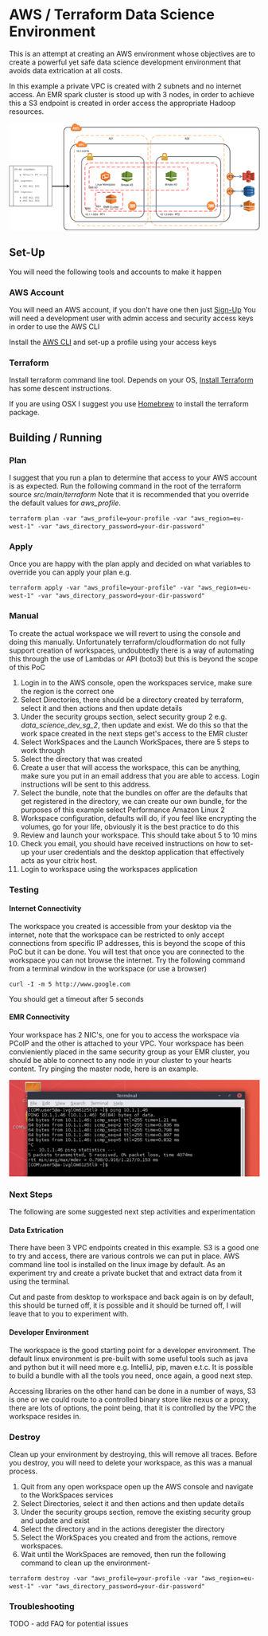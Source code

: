 # AWS / Terraform Data Science Environment

This is an attempt at creating an AWS environment whose objectives are to create a powerful yet safe data science development environment that avoids data extrication at all costs.

In this example a private VPC is created with 2 subnets and no internet access.
An EMR spark cluster is stood up with 3 nodes, in order to achieve this a S3 endpoint
is created in order access the appropriate Hadoop resources.

![Data Science Environment](aws-terraform-data-science-environment.png)

## Set-Up

You will need the following tools and accounts to make it happen

### AWS Account

You will need an AWS account, if you don't have one then just [Sign-Up](https://aws.amazon.com/free)
You will need a development user with admin access and security access keys in order to use the AWS CLI

Install the [AWS CLI](https://aws.amazon.com/cli/) and set-up a profile using your access keys

### Terraform

Install terraform command line tool. Depends on your OS, [Install Terraform](https://www.terraform.io/intro/getting-started/install.html) has some descent instructions.

If you are using OSX I suggest you use [Homebrew](https://brew.sh/) to install the terraform package.

## Building / Running

### Plan

I suggest that you run a plan to determine that access to your AWS account is as expected.
Run the following command in the root of the terraform source _src/main/terraform_
Note that it is recommended that you override the default values for _aws_profile_.

```commandline
terraform plan -var "aws_profile=your-profile -var "aws_region=eu-west-1" -var "aws_directory_password=your-dir-password"
```

### Apply

Once you are happy with the plan apply and decided on what variables to override you can apply your plan e.g.

```commandline
terraform apply -var "aws_profile=your-profile" -var "aws_region=eu-west-1" -var "aws_directory_password=your-dir-password"
```

### Manual

To create the actual workspace we will revert to using the console and doing this manually.
Unfortunately terraform/cloudformation do not fully support creation of workspaces,
undoubtedly there is a way of automating this through the use of Lambdas or API (boto3)
but this is beyond the scope of this PoC

1. Login in to the AWS console, open the workspaces service, make sure the region is the correct one
2. Select Directories, there should be a directory created by terraform, select it and then actions and then update details
3. Under the security groups section, select security group 2 e.g. _data_science_dev_sg_2_, then update and exist. We do this so that the work space created in the next steps get's access to the EMR cluster
4. Select WorkSpaces and the Launch WorkSpaces, there are 5 steps to work through
  1. Select the directory that was created
  2. Create a user that will access the workspace, this can be anything, make sure you put in an email address that you are able to access. Login instructions will be sent to this address.
  3. Select the bundle, note that the bundles on offer are the defaults that get registered in the directory, we can create our own bundle, for the purposes of this example select Performance Amazon Linux 2
  4. Workspace configuration, defaults will do, if you feel like encrypting the volumes, go for your life, obviously it is the best practice to do this
  5. Review and launch your workspace. This should take about 5 to 10 mins
5. Check you email, you should have received instructions on how to set-up your user credentials and the desktop application that effectively acts as your citrix host.
6. Login to workspace using the workspaces application


### Testing

#### Internet Connectivity

The workspace you created is accessible from your desktop via the internet, note that the workspace can be restricted to only accept connections from specific IP addresses, this is beyond the scope of this PoC but it can be done.
You will test that once you are connected to the workspace you can not browse the internet.
Try the following command from a terminal window in the workspace (or use a browser)


```commandline
curl -I -m 5 http://www.google.com
```

You should get a timeout after 5 seconds

#### EMR Connectivity

Your workspace has 2 NIC's, one for you to access the workspace via PCoIP and the other is attached to your VPC.
Your workspace has been convieniently placed in the same security group as your EMR cluster,
you should be able to connect to any node in your cluster to your hearts content.
Try pinging the master node, here is an example.

![EMR Master Node Ping](emr-master-node-ping.png)

### Next Steps

The following are some suggested next step activities and experimentation

#### Data Extrication

There have been 3 VPC endpoints created in this example.
S3 is a good one to try and access, there are various controls we can put in place. AWS command line tool is installed on the linux image by default.
As an experiment try and create a private bucket that and extract data from it using the terminal.

Cut and paste from desktop to workspace and back again is on by default, this should be turned off, it is possible and it should be turned off, I will leave that to you to experiment with.

#### Developer Environment

The workspace is the good starting point for a developer environment.
The default linux environment is pre-built with some useful tools such as java and python but it will need more e.g. IntelliJ, pip, maven e.t.c.
It is possible to build a bundle with all the tools you need, once again, a good next step.

Accessing libraries on the other hand can be done in a number of ways, S3 is one or we could route to a controlled binary store like nexus or a proxy, there are lots of options, the point being, that it is controlled by the VPC the workspace resides in.

### Destroy

Clean up your environment by destroying, this will remove all traces.
Before you destroy, you will need to delete your workspace, as this was a manual process.

1. Quit from any open workspace open up the AWS console and navigate to the WorkSpaces services
2. Select Directories, select it and then actions and then update details
3. Under the security groups section, remove the existing security group and update and exist
4. Select the directory and in the actions deregister the directory
5. Select the WorkSpaces you created and from the actions, remove workspaces.
6. Wait until the WorkSpaces are removed, then run the following command to clean up the environment-

```commandline
terraform destroy -var "aws_profile=your-profile -var "aws_region=eu-west-1" -var "aws_directory_password=your-dir-password"
```

### Troubleshooting

TODO - add FAQ for potential issues
